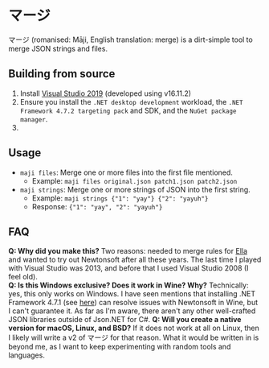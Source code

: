 # マージ
マージ (romanised: Māji, English translation: merge) is a dirt-simple tool to merge JSON strings and files.

## Building from source
1. Install [Visual Studio 2019](https://visualstudio.microsoft.com/) (developed using v16.11.2)
2. Ensure you install the `.NET desktop development` workload, the `.NET Framework 4.7.2 targeting pack` and SDK, and the `NuGet package manager`.
3. 

## Usage
- `maji files`: Merge one or more files into the first file mentioned.
  - Example: `maji files original.json patch1.json patch2.json`
- `maji strings`: Merge one or more strings of JSON into the first string.
  - Example: `maji strings {"1": "yay"} {"2": "yayuh"}`
  - Response: `{"1": "yay", "2": "yayuh"}`

## FAQ
**Q: Why did you make this?** Two reasons: needed to merge rules for [Ella](https://github.com/doamatto/ella-filters) and wanted to try out Newtonsoft after all these years. The last time I played with Visual Studio was 2013, and before that I used Visual Studio 2008 (I feel old).<br/>
**Q: Is this Windows exclusive? Does it work in Wine? Why?** Technically: yes, this only works on Windows. I have seen mentions that installing .NET Framework 4.7.1 (see [here](https://www.reddit.com/r/wine_gaming/comments/8r6low)) can resolve issues with Newtonsoft in Wine, but I can't guarantee it. As far as I'm aware, there aren't any other well-crafted JSON libraries outside of Json.NET for C#.
**Q: Will you create a native version for macOS, Linux, and BSD?** If it does not work at all on Linux, then I likely will write a v2 of マージ for that reason. What it would be written in is beyond me, as I want to keep experimenting with random tools and languages.
